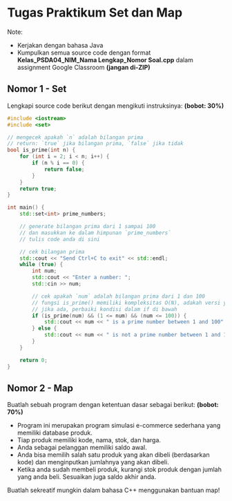 # Tugas Praktikum Set dan Map

Note:

- Kerjakan dengan bahasa Java
- Kumpulkan semua source code dengan format **Kelas_PSDA04_NIM_Nama Lengkap_Nomor Soal.cpp** dalam assignment Google Classroom **(jangan di-ZIP)**

## Nomor 1 - Set

Lengkapi source code berikut dengan mengikuti instruksinya: **(bobot: 30%)**

```c++
#include <iostream>
#include <set>

// mengecek apakah `n` adalah bilangan prima
// return: `true` jika bilangan prima, `false` jika tidak
bool is_prime(int n) {
    for (int i = 2; i < n; i++) {
        if (n % i == 0) {
            return false;
        }
    }
    return true;
}

int main() {
    std::set<int> prime_numbers;

    // generate bilangan prima dari 1 sampai 100
    // dan masukkan ke dalam himpunan `prime_numbers`
    // tulis code anda di sini

    // cek bilangan prima
    std::cout << "Send Ctrl+C to exit" << std::endl;
    while (true) {
        int num;
        std::cout << "Enter a number: ";
        std::cin >> num;

        // cek apakah `num` adalah bilangan prima dari 1 dan 100
        // fungsi is_prime() memiliki kompleksitas O(N), adakah versi yang lebih baik?
        // jika ada, perbaiki kondisi dalam if di bawah
        if (is_prime(num) && (1 <= num) && (num <= 100)) {
            std::cout << num << " is a prime number between 1 and 100" << std::endl;
        } else {
            std::cout << num << " is not a prime number between 1 and 100" << std::endl;
        }
    }

    return 0;
}
```

## Nomor 2 - Map

Buatlah sebuah program dengan ketentuan dasar sebagai berikut: **(bobot: 70%)**

- Program ini merupakan program simulasi e-commerce sederhana yang memiliki database produk.
- Tiap produk memiliki kode, nama, stok, dan harga.
- Anda sebagai pelanggan memiliki saldo awal.
- Anda bisa memilih salah satu produk yang akan dibeli (berdasarkan kode) dan menginputkan jumlahnya yang akan dibeli.
- Ketika anda sudah membeli produk, kurangi stok produk dengan jumlah yang anda beli. Sesuaikan juga saldo akhir anda.

Buatlah sekreatif mungkin dalam bahasa C++ menggunakan bantuan map!
